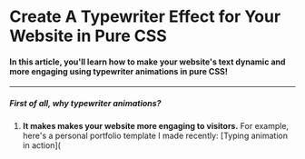 # Create A Typewriter Effect for Your Website in Pure CSS

#### In this article, you'll learn how to make your website's text dynamic and more engaging using typewriter animations in pure CSS!

***********
##### First of all, why typewriter animations?

1. **It makes makes your website more engaging to visitors.**
For example, here's a personal portfolio template I made recently:
[Typing animation in action](



